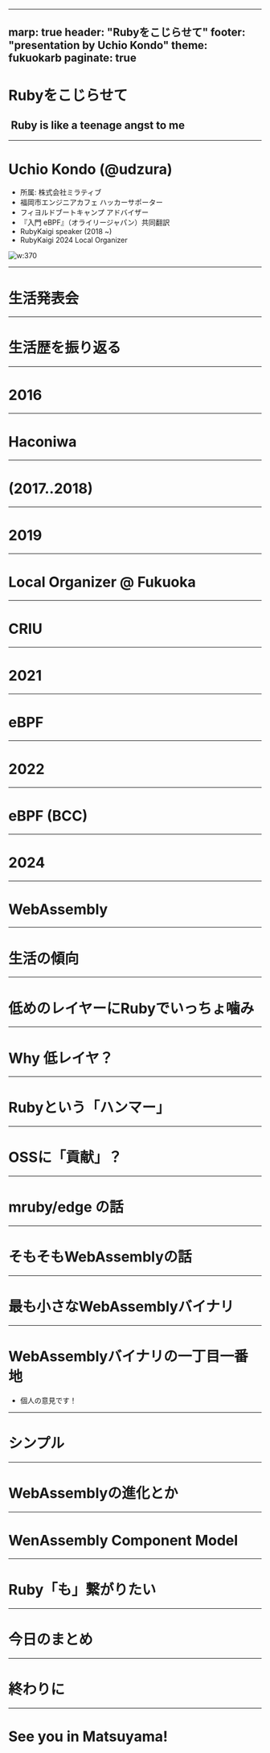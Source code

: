 ----
marp: true
header: "Rubyをこじらせて"
footer: "presentation by Uchio Kondo"
theme: fukuokarb
paginate: true
----

<!--
class: hero
-->

# Rubyをこじらせて

## &nbsp;Ruby is like a teenage angst to me

<!--
"こじらせる" means: to develop a kind of obsession or a heavy addiction with something; e.g. hobby, hard job, complex, etc.
-->

----
<!--
_class: profile
-->

# Uchio Kondo (@udzura)

- 所属: 株式会社ミラティブ
- 福岡市エンジニアカフェ ハッカーサポーター
- フィヨルドブートキャンプ アドバイザー
- 『入門 eBPF』（オライリージャパン）共同翻訳
- RubyKaigi speaker (2018 ~)
- RubyKaigi 2024 Local Organizer

![w:370](./rk2024-me-2.png)

---
<!--
_class: hero
-->

# 生活発表会

---
<!--
class: hero
-->

# 生活歴を振り返る

---
<!--
class: hero
-->

# 2016


---
<!--
class: hero
-->

# Haconiwa

---
<!--
class: hero
-->

# (2017..2018)

---
<!--
class: hero
-->

# 2019

---
<!--
class: hero
-->

# Local Organizer @ Fukuoka

---
<!--
class: hero
-->

# CRIU


---
<!--
class: hero
-->

# 2021

---
<!--
class: hero
-->

# eBPF

---
<!--
class: hero
-->

# 2022

---
<!--
class: hero
-->

# eBPF (BCC)

---
<!--
class: hero
-->

# 2024

---
<!--
class: hero
-->

# WebAssembly

---
<!--
class: hero
-->

# 生活の傾向

---
<!--
class: hero
-->

# 低めのレイヤーにRubyでいっちょ噛み

---
<!--
class: hero
-->

# Why 低レイヤ？

---
<!--
class: hero
-->

# Rubyという「ハンマー」

---
<!--
class: hero
-->

# OSSに「貢献」？


---
<!--
class: hero
-->

# mruby/edge の話

---
<!--
class: hero
-->

# そもそもWebAssemblyの話


---
<!--
class: hero
-->

# 最も小さなWebAssemblyバイナリ

---
<!--
class: hero
-->

# WebAssemblyバイナリの一丁目一番地


- 個人の意見です！


---
<!--
class: hero
-->

# シンプル

---
<!--
class: hero
-->

# WebAssemblyの進化とか


---
<!--
class: hero
-->

# WenAssembly Component Model


---
<!--
class: hero
-->

# Ruby「も」繋がりたい


---
<!--
class: hero
-->

# 今日のまとめ



----

<!--
class: hero
-->

# 終わりに


----

<!--
class: hero
-->

# See you in Matsuyama!
